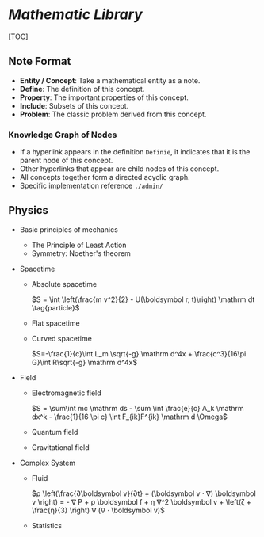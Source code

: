 # $Mathematic\ Library$

[TOC]

## Note Format

- **Entity / Concept**: Take a mathematical entity as a note.
- **Define**: The definition of this concept.
- **Property**: The important properties of this concept.
- **Include**: Subsets of this concept.
- **Problem**: The classic problem derived from this concept.

### Knowledge Graph of Nodes

- If a hyperlink appears in the definition `Definie`, it indicates that it is the parent node of this concept.
- Other hyperlinks that appear are child nodes of this concept.
- All concepts together form a directed acyclic graph.
- Specific implementation reference `./admin/`

## Physics

- Basic principles of mechanics

  - The Principle of Least Action
  - Symmetry: Noether's theorem

- Spacetime
  - Absolute spacetime

    $S = \int \left(\frac{m v^2}{2} - U(\boldsymbol r, t)\right) \mathrm dt  \tag{particle}$

  - Flat spacetime

  - Curved spacetime

    $S=-\frac{1}{c}\int L_m \sqrt{-g} \mathrm d^4x + \frac{c^3}{16\pi G}\int R\sqrt{-g} \mathrm d^4x$
  
- Field
  - Electromagnetic field

    $S = \sum\int mc \mathrm ds - \sum \int \frac{e}{c} A_k \mathrm dx^k - \frac{1}{16 \pi c} \int F_{ik}F^{ik} \mathrm d \Omega$

  - Quantum field

  - Gravitational field

- Complex System
  - Fluid

    $ρ \left(\frac{∂\boldsymbol v}{∂t} + (\boldsymbol v · ∇) \boldsymbol v \right) =  - ∇ P  + ρ \boldsymbol f + η ∇^2 \boldsymbol v + \left(ζ + \frac{η}{3} \right) ∇ (∇ · \boldsymbol v)$

  - Statistics
